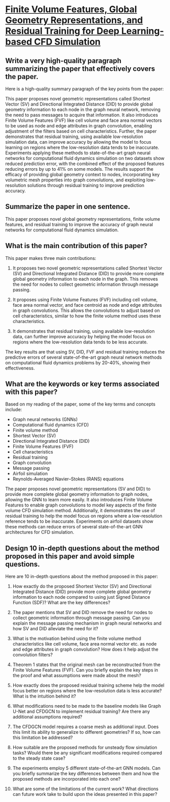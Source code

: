 # [Finite Volume Features, Global Geometry Representations, and Residual   Training for Deep Learning-based CFD Simulation](https://arxiv.org/abs/2311.14464)

## Write a very high-quality paragraph summarizing the paper that effectively covers the paper.

 Here is a high-quality summary paragraph of the key points from the paper:

This paper proposes novel geometric representations called Shortest Vector (SV) and Directional Integrated Distance (DID) to provide global geometry information to each node in the graph neural network, removing the need to pass messages to acquire that information. It also introduces Finite Volume Features (FVF) like cell volume and face area normal vectors to be used as node and edge attributes in graph convolution, enabling adjustment of the filters based on cell characteristics. Further, the paper demonstrates that residual training, using available low-resolution simulation data, can improve accuracy by allowing the model to focus learning on regions where the low-resolution data tends to be inaccurate. Experiments applying these methods to state-of-the-art graph neural networks for computational fluid dynamics simulation on two datasets show reduced prediction error, with the combined effect of the proposed features reducing errors by up to 41% on some models. The results support the efficacy of providing global geometry context to nodes, incorporating key volumetric mesh properties into graph convolutions, and exploiting low-resolution solutions through residual training to improve prediction accuracy.


## Summarize the paper in one sentence.

 This paper proposes novel global geometry representations, finite volume features, and residual training to improve the accuracy of graph neural networks for computational fluid dynamics simulation.


## What is the main contribution of this paper?

 This paper makes three main contributions:

1. It proposes two novel geometric representations called Shortest Vector (SV) and Directional Integrated Distance (DID) to provide more complete global geometry information to each node in the graph. This removes the need for nodes to collect geometric information through message passing.

2. It proposes using Finite Volume Features (FVF) including cell volume, face area normal vector, and face centroid as node and edge attributes in graph convolutions. This allows the convolutions to adjust based on cell characteristics, similar to how the finite volume method uses these characteristics.

3. It demonstrates that residual training, using available low-resolution data, can further improve accuracy by helping the model focus on regions where the low-resolution data tends to be less accurate. 

The key results are that using SV, DID, FVF and residual training reduces the predictive errors of several state-of-the-art graph neural network methods on computational fluid dynamics problems by 20-40\%, showing their effectiveness.


## What are the keywords or key terms associated with this paper?

 Based on my reading of the paper, some of the key terms and concepts include:

- Graph neural networks (GNNs)
- Computational fluid dynamics (CFD) 
- Finite volume method
- Shortest Vector (SV) 
- Directional Integrated Distance (DID)
- Finite Volume Features (FVF)
- Cell characteristics
- Residual training
- Graph convolution
- Message passing
- Airfoil simulation
- Reynolds-Averaged Navier–Stokes (RANS) equations

The paper proposes novel geometric representations (SV and DID) to provide more complete global geometry information to graph nodes, allowing the GNN to learn more easily. It also introduces Finite Volume Features to enable graph convolutions to model key aspects of the finite volume CFD simulation method. Additionally, it demonstrates the use of residual training to help the model focus on regions where a low-resolution reference tends to be inaccurate. Experiments on airfoil datasets show these methods can reduce errors of several state-of-the-art GNN architectures for CFD simulation.


## Design 10 in-depth questions about the method proposed in this paper and avoid simple questions.

 Here are 10 in-depth questions about the method proposed in this paper:

1. How exactly do the proposed Shortest Vector (SV) and Directional Integrated Distance (DID) provide more complete global geometry information to each node compared to using just Signed Distance Function (SDF)? What are the key differences?

2. The paper mentions that SV and DID remove the need for nodes to collect geometric information through message passing. Can you explain the message passing mechanism in graph neural networks and how SV and DID alleviate the need for it?

3. What is the motivation behind using the finite volume method characteristics like cell volume, face area normal vector etc. as node and edge attributes in graph convolution? How does it help adjust the convolution filters?

4. Theorem 1 states that the original mesh can be reconstructed from the Finite Volume Features (FVF). Can you briefly explain the key steps in the proof and what assumptions were made about the mesh?

5. How exactly does the proposed residual training scheme help the model focus better on regions where the low-resolution data is less accurate? What is the intuition behind it?

6. What modifications need to be made to the baseline models like Graph U-Net and CFDGCN to implement residual training? Are there any additional assumptions required?

7. The CFDGCN model requires a coarse mesh as additional input. Does this limit its ability to generalize to different geometries? If so, how can this limitation be addressed?

8. How suitable are the proposed methods for unsteady flow simulation tasks? Would there be any significant modifications required compared to the steady state case?

9. The experiments employ 5 different state-of-the-art GNN models. Can you briefly summarize the key differences between them and how the proposed methods are incorporated into each one?

10. What are some of the limitations of the current work? What directions can future work take to build upon the ideas presented in this paper?

